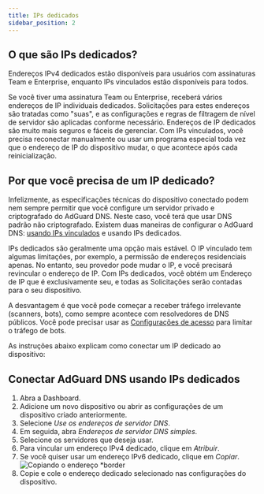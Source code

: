 ```yaml
---
title: IPs dedicados
sidebar_position: 2
---
```


## O que são IPs dedicados?

Endereços IPv4 dedicados estão disponíveis para usuários com assinaturas Team e Enterprise, enquanto IPs vinculados estão disponíveis para todos.

Se você tiver uma assinatura Team ou Enterprise, receberá vários endereços de IP individuais dedicados. Solicitações para estes endereços são tratadas como "suas", e as configurações e regras de filtragem de nível de servidor são aplicadas conforme necessário. Endereços de IP dedicados são muito mais seguros e fáceis de gerenciar. Com IPs vinculados, você precisa reconectar manualmente ou usar um programa especial toda vez que o endereço de IP do dispositivo mudar, o que acontece após cada reinicialização.

## Por que você precisa de um IP dedicado?

Infelizmente, as especificações técnicas do dispositivo conectado podem nem sempre permitir que você configure um servidor privado e criptografado do AdGuard DNS. Neste caso, você terá que usar DNS padrão não criptografado. Existem duas maneiras de configurar o AdGuard DNS: [usando IPs vinculados](/private-dns/connect-devices/other-options/linked-ip.md) e usando IPs dedicados.

IPs dedicados são geralmente uma opção mais estável. O IP vinculado tem algumas limitações, por exemplo, a permissão de endereços residenciais apenas. No entanto, seu provedor pode mudar o IP, e você precisará revincular o endereço de IP. Com IPs dedicados, você obtém um Endereço de IP que é exclusivamente seu, e todas as Solicitações serão contadas para o seu dispositivo.

A desvantagem é que você pode começar a receber tráfego irrelevante (scanners, bots), como sempre acontece com resolvedores de DNS públicos. Você pode precisar usar as [Configurações de acesso](/private-dns/server-and-settings/access.md) para limitar o tráfego de bots.

As instruções abaixo explicam como conectar um IP dedicado ao dispositivo:

## Conectar AdGuard DNS usando IPs dedicados

1. Abra a Dashboard.
2. Adicione um novo dispositivo ou abrir as configurações de um dispositivo criado anteriormente.
3. Selecione _Use os endereços de servidor DNS_.
4. Em seguida, abra _Endereços de servidor DNS simples_.
5. Selecione os servidores que deseja usar.
6. Para vincular um endereço IPv4 dedicado, clique em _Atribuir_.
7. Se você quiser usar um endereço IPv6 dedicado, clique em _Copiar_.
   ![Copiando o endereço \*border](https://cdn.adtidy.org/content/kb/dns/private/new_dns/connect/dedicated_step7.png)
8. Copie e cole o endereço dedicado selecionado nas configurações do dispositivo.
